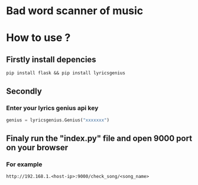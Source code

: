 # Bad word scanner of music

# How to use ?

## Firstly install depencies
```
pip install flask && pip install lyricsgenius
```
## Secondly
### Enter your lyrics genius api key 
```py
genius = lyricsgenius.Genius("xxxxxxx")
```
## Finaly run the "index.py" file and open 9000 port on your browser

### For example
```url
http://192.168.1.<host-ip>:9000/check_song/<song_name>